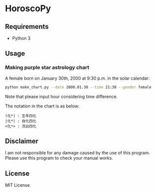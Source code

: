 # HoroscoPy

## Requirements

- Python 3


## Usage

### Making purple star astrology chart

A female born on January 30th, 2000 at 9:30 p.m. in the solar calendar:
```sh
python make_chart.py --date 2000.01.30 --time 21:30 --gender female
```
Note that please input hour considering time difference.

The notation in the chart is as below:
```
(化*) : 生年四化
|化*| : 自化四化
<化*> : 流出四化
```


## Disclaimer

I am not responsible for any damage caused by the use of this program.
Please use this program to check your manual works.


## License

MIT License.
